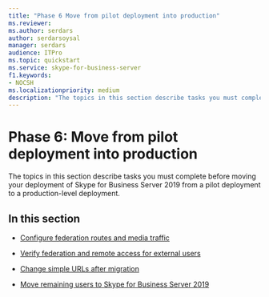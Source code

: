 ```yaml
---
title: "Phase 6 Move from pilot deployment into production"
ms.reviewer: 
ms.author: serdars
author: serdarsoysal
manager: serdars
audience: ITPro
ms.topic: quickstart
ms.service: skype-for-business-server
f1.keywords:
- NOCSH
ms.localizationpriority: medium
description: "The topics in this section describe tasks you must complete prior to moving your deployment of Skype for Business Server 2019 from a pilot deployment to a production-level deployment."
---
```


# Phase 6: Move from pilot deployment into production

The topics in this section describe tasks you must complete before moving your deployment of Skype for Business Server 2019 from a pilot deployment to a production-level deployment.
  
## In this section

- [Configure federation routes and media traffic](configure-federation-routes-and-media-traffic.md)
    
- [Verify federation and remote access for external users](verify-federation-and-remote-access-for-external-users.md)
    
- [Change simple URLs after migration](change-simple-urls-after-migration.md)
    
- [Move remaining users to Skype for Business Server 2019](move-remaining-users.md)
    

